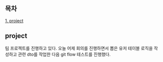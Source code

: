 ## 목차
[1. project](#project)   

## project
팀 프로젝트를 진행하고 있다. 오늘 어제 회의를 진행하면서 뽑은 유저 테이블 로직을 작성하고 관련 dto를 작업한 다음 git flow 테스트를 진행했다.